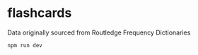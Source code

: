 # flashcards

Data originally sourced from Routledge Frequency Dictionaries

<code>npm run dev</code>
